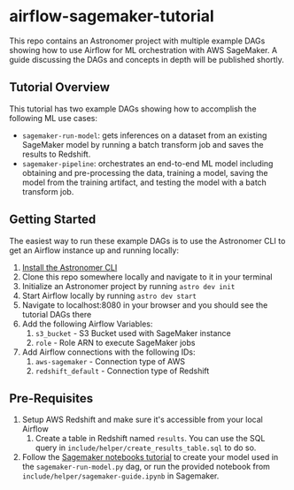 # airflow-sagemaker-tutorial
This repo contains an Astronomer project with multiple example DAGs showing how to use Airflow for ML orchestration with AWS SageMaker. A guide discussing the DAGs and concepts in depth will be published shortly.

## Tutorial Overview
This tutorial has two example DAGs showing how to accomplish the following ML use cases:

 - `sagemaker-run-model`: gets inferences on a dataset from an existing SageMaker model by running a batch transform job and saves the results to Redshift.
 - `sagemaker-pipeline`: orchestrates an end-to-end ML model including obtaining and pre-processing the data, training a model, saving the model from the training artifact, and testing the model with a batch transform job.


## Getting Started
The easiest way to run these example DAGs is to use the Astronomer CLI to get an Airflow instance up and running locally:

 1. [Install the Astronomer CLI](https://www.astronomer.io/docs/cloud/stable/develop/cli-quickstart)
 2. Clone this repo somewhere locally and navigate to it in your terminal
 3. Initialize an Astronomer project by running `astro dev init`
 4. Start Airflow locally by running `astro dev start`
 5. Navigate to localhost:8080 in your browser and you should see the tutorial DAGs there
 6. Add the following Airflow Variables:
    1. `s3_bucket` - S3 Bucket used with SageMaker instance
    2. `role` - Role ARN to execute SageMaker jobs 
 7. Add Airflow connections with the following IDs:
    1. `aws-sagemaker` - Connection type of AWS
    2. `redshift_default` - Connection type of Redshift


## Pre-Requisites
1. Setup AWS Redshift and make sure it's accessible from your local Airflow
   1. Create a table in Redshift named `results`. You can use the SQL query in `include/helper/create_results_table.sql` to do so.
2. Follow the [Sagemaker notebooks tutorial](https://docs.aws.amazon.com/sagemaker/latest/dg/gs-console.html) to create your model used in the `sagemaker-run-model.py` dag, or run the provided notebook from `include/helper/sagemaker-guide.ipynb` in Sagemaker.